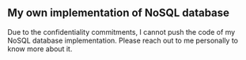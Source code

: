 ## My own implementation of NoSQL database

Due to the confidentiality commitments, I cannot push the code of my NoSQL database implementation. Please reach out to me personally to know more about it.
